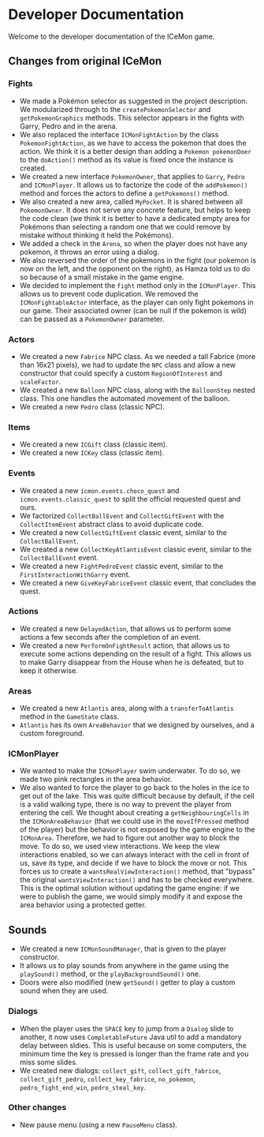 # Developer Documentation

Welcome to the developer documentation of the ICeMon game.

## Changes from original ICeMon

### Fights

* We made a Pokémon selector as suggested in the project description. We modularized through to the `createPokemonSelector` and `getPokemonGraphics` methods. This selector appears in the fights with Garry, Pedro and in the arena.
* We also replaced the interface `ICMonFightAction` by the class `PokemonFightAction`, as we have to access the pokemon that does the action. We think it is a better design than adding a `Pokemon pokemonDoer` to the `doAction()` method as its value is fixed once the instance is created.
* We created a new interface `PokemonOwner`, that applies to `Garry`, `Pedro` and `ICMonPlayer`. It allows us to factorize the code of the `addPokemon()` method and forces the actors to define a `getPokemons()` method.
* We also created a new area, called `MyPocket`. It is shared between all `PokemonOwner`. It does not serve any concrete feature, but helps to keep the code clean (we think it is better to have a dedicated empty area for Pokémons than selecting a random one that we could remove by mistake without thinking it held the Pokémons).
* We added a check in the `Arena`, so when the player does not have any pokemon, it throws an error using a dialog.
* We also reversed the order of the pokemons in the fight (our pokemon is now on the left, and the opponent on the right), as Hamza told us to do so because of a small mistake in the game engine.
* We decided to implement the `fight` method only in the `ICMonPlayer`. This allows us to prevent code duplication. We removed the `ICMonFightableActor` interface, as the player can only fight pokemons in our game. Their associated owner (can be null if the pokemon is wild) can be passed as a `PokemonOwner` parameter.

### Actors

* We created a new `Fabrice` NPC class. As we needed a tall Fabrice (more than 16x21 pixels), we had to update the `NPC` class and allow a new constructor that could specify a custom `RegionOfInterest` and `scaleFactor`. 
* We created a new `Balloon` NPC class, along with the `BalloonStep` nested class. This one handles the automated movement of the balloon.
* We created a new `Pedro` class (classic NPC).

### Items

* We created a new `ICGift` class (classic item).
* We created a new `ICKey` class (classic item).

### Events

* We created a new `icmon.events.choco_quest` and `icmon.events.classic_quest` to split the official requested quest and ours.
* We factorized `CollectBallEvent` and `CollectGiftEvent` with the `CollectItemEvent` abstract class to avoid duplicate code.
* We created a new `CollectGiftEvent` classic event, similar to the `CollectBallEvent`.
* We created a new `CollectKeyAtlantisEvent` classic event, similar to the `CollectBallEvent` event.
* We created a new `FightPedroEvent` classic event, similar to the `FirstInteractionWithGarry` event.
* We created a new `GiveKeyFabriceEvent` classic event, that concludes the quest.

### Actions

* We created a new `DelayedAction`, that allows us to perform some actions a few seconds after the completion of an event.
* We created a new `PerformOnFightResult` action, that allows us to execute some actions depending on the result of a fight. This allows us to make Garry disappear from the House when he is defeated, but to keep it otherwise.

### Areas

* We created a new `Atlantis` area, along with a `transferToAtlantis` method in the `GameState` class.
* `Atlantis` has its own `AreaBehavior` that we designed by ourselves, and a custom foreground.

### ICMonPlayer

* We wanted to make the `ICMonPlayer` swim underwater. To do so, we made two pink rectangles in the area behavior.
* We also wanted to force the player to go back to the holes in the ice to get out of the lake. This was quite difficult because by default, if the cell is a valid walking type, there is no way to prevent the player from entering the cell. We thought about creating a `getNeighbouringCells` in the `ICMonAreaBehavior` (that we could use in the `moveIfPressed` method of the player) but the behavior is not exposed by the game engine to the `ICMonArea`. Therefore, we had to figure out another way to block the move. To do so, we used view interactions. We keep the view interactions enabled, so we can always interact with the cell in front of us, save its type, and decide if we have to block the move or not. This forces us to create a `wantsRealViewInteraction()` method, that "bypass" the original `wantsViewInteraction()` and has to be checked everywhere. This is the optimal solution without updating the game engine: if we were to publish the game, we would simply modify it and expose the area behavior using a protected getter.

## Sounds

* We created a new `ICMonSoundManager`, that is given to the player constructor.
* It allows us to play sounds from anywhere in the game using the `playSound()` method, or the `playBackgroundSound()` one.
* Doors were also modified (new `getSound()` getter to play a custom sound when they are used.

### Dialogs

* When the player uses the `SPACE` key to jump from a `Dialog` slide to another, it now uses `CompletableFuture` Java util to add a mandatory delay between sldies. This is useful because on some computers, the minimum time the key is pressed is longer than the frame rate and you miss some slides.
* We created new dialogs: `collect_gift`, `collect_gift_fabrice`, `collect_gift_pedro`, `collect_key_fabrice`, `no_pokemon`, `pedro_fight_end_win`, `pedro_steal_key`.

### Other changes

* New pause menu (using a new `PauseMenu` class).
